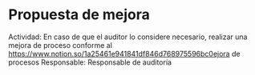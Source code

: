 # Propuesta de mejora

Actividad: En caso de que el auditor lo considere necesario, realizar una mejora de proceso conforme al https://www.notion.so/1a25461e941841df846d768975596bc0ejora de procesos
Responsable: Responsable de auditoría